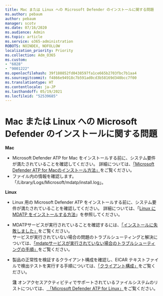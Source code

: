 ```yaml
---
title: Mac または Linux への Microsoft Defender のインストールに関する問題
ms.author: pebaum
author: pebaum
manager: scotv
ms.date: 07/16/2020
ms.audience: Admin
ms.topic: article
ms.service: o365-administration
ROBOTS: NOINDEX, NOFOLLOW
localization_priority: Priority
ms.collection: Adm_O365
ms.custom:
- "6028"
- "9001222"
ms.openlocfilehash: 39f180852fd0438597fa1ce665b2703fbc7b1aa4
ms.sourcegitcommit: f4866e94918c7b591ad0cd3b58169d340bcc7f00
ms.translationtype: HT
ms.contentlocale: ja-JP
ms.lasthandoff: 05/19/2021
ms.locfileid: "52539685"
---
```

# <a name="issues-installing-microsoft-defender-on-mac-or-linux"></a>Mac または Linux への Microsoft Defender のインストールに関する問題

**Mac**

- Microsoft Defender ATP for Mac をインストールする前に、システム要件が満たされていることを確認してください。 詳細については、[「Microsoft Defender ATP for Macのインストール方法」](/windows/security/threat-protection/microsoft-defender-atp/microsoft-defender-atp-mac#how-to-install-microsoft-defender-atp-for-mac)をご覧ください。  
- ファイル内の情報を確認します。「/Library/Logs/Microsoft/mdatp/install.log」。

**Linux**

- Linux 用の Microsoft Defender ATP をインストールする前に、システム要件が満たされていることを確認してください。 詳細については、「[Linux に MDATP をインストールする方法](/windows/security/threat-protection/microsoft-defender-atp/microsoft-defender-atp-linux#system-requirements)」を参照してください。 
- MDATPサービスが実行されていることを確認するには、[「インストールに失敗しました」](/windows/security/threat-protection/microsoft-defender-atp/linux-support-install#installation-failed)をご覧ください。  
    サービスが実行されていない場合の問題のトラブルシューティングと解決については、[「mdatpサービスが実行されていない場合のトラブルシューティングの手順」](/windows/security/threat-protection/microsoft-defender-atp/linux-support-install#steps-to-troubleshoot-if-mdatp-service-isnt-running)をご覧ください。
- 製品の正常性を検証するクライアント構成を確認し、EICAR テキストファイルで検出テストを実行する手順については、[「クライアント構成」](/windows/security/threat-protection/microsoft-defender-atp/linux-install-manually#client-configuration)をご覧ください。  

    **注** オンアクセスアクティビティでサポートされているファイルシステムのリストについては、[ 「Microsoft Defender ATP for Linux」](/windows/security/threat-protection/microsoft-defender-atp/microsoft-defender-atp-linux#system-requirements)をご覧ください。